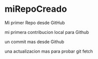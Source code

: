 # miRepoCreado

Mi primer Repo desde GitHub

mi primera contribucion local para Github

un commit mas desde Github

una actualizacion mas para probar git fetch
